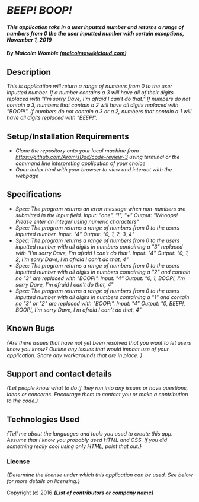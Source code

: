 # _BEEP! BOOP!_

#### _This application take in a user inputted number and returns a range of numbers from 0 the the user inputted number with certain exceptions, November 1, 2019_

#### By _**Malcolm Womble (malcolmaw@icloud.com)**_

## Description

_This is application will return a range of numbers from 0 to the user inputted number. If a number contains a 3 will have all of their digits replaced with "I'm sorry Dave, I'm afraid I can't do that." If numbers do not contain a 3, numbers that contain a 2 will have all digits replaced with "BOOP!". If numbers do not contain a 3 or a 2, numbers that contain a 1 will have all digits replaced with "BEEP!"._

## Setup/Installation Requirements

* _Clone the repository onto your local machine from https://github.com/AramisDad/code-review-3 using terminal or the command line interpreting application of your choice_
* _Open index.html with your browser to view and interact with the webpage_

## Specifications

* _Spec: The program returns an error message when non-numbers are submitted in the input field.
    Input: "one", "!", "+"
    Output: "Whoops! Please enter an integer using numeric characters"_
* _Spec: The program returns a range of numbers from 0 to the users inputted number.
    Input: "4"
    Output: "0, 1, 2, 3, 4"_
* _Spec: The program returns a range of numbers from 0 to the users inputted number with all digits in numbers containing a "3" replaced with "I'm sorry Dave, I'm afraid I can't do that".
    Input: "4"
    Output: "0, 1, 2, I'm sorry Dave, I'm afraid I can't do that, 4"_
* _Spec: The program returns a range of numbers from 0 to the users inputted number with all digits in numbers containing a "2" and contain no "3" are replaced with "BOOP!".
    Input: "4"
    Output: "0, 1, BOOP!, I'm sorry Dave, I'm afraid I can't do that, 4"_
* _Spec: The program returns a range of numbers from 0 to the users inputted number with all digits in numbers containing a "1" and contain no "3" or "2" are replaced with "BOOP!".
    Input: "4"
    Output: "0, BEEP!, BOOP!, I'm sorry Dave, I'm afraid I can't do that, 4"_

## Known Bugs

_{Are there issues that have not yet been resolved that you want to let users know you know?  Outline any issues that would impact use of your application.  Share any workarounds that are in place. }_

## Support and contact details

_{Let people know what to do if they run into any issues or have questions, ideas or concerns.  Encourage them to contact you or make a contribution to the code.}_

## Technologies Used

_{Tell me about the languages and tools you used to create this app. Assume that I know you probably used HTML and CSS. If you did something really cool using only HTML, point that out.}_

### License

*{Determine the license under which this application can be used.  See below for more details on licensing.}*

Copyright (c) 2016 **_{List of contributors or company name}_**
